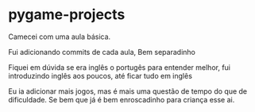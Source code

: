 ﻿# pygame-projects


Camecei com uma aula básica. 

Fui adicionando commits de cada aula, Bem separadinho

Fiquei em dúvida se era inglês o portugês para entender melhor, fui introduzindo inglês aos poucos, até ficar tudo em inglês

Eu ia adicionar mais jogos, mas é mais uma questão de tempo do que de dificuldade. Se bem que já é bem enroscadinho para criança esse ai.
